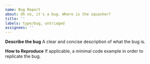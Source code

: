```yaml
---
name: Bug Report
about: Oh no, it's a bug. Where is the squasher?
title: ''
labels: type/bug, untriaged
assignees: ''
---
```


**Describe the bug**
A clear and concise description of what the bug is.

**How to Reproduce**
If applicable, a minimal code example in order to replicate the bug.
